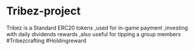 # Tribez-project
Tribez is a Standard ERC20 tokens ,used for in-game payment ,investing with daily dividends rewards ,also useful for tipping a group members #Tribezcrafting #Holdingreward
